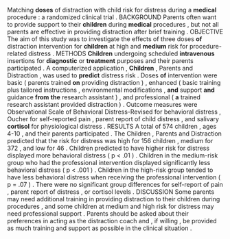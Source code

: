 Matching **doses** of distraction with child risk for distress during a **medical** procedure : a randomized clinical trial . BACKGROUND Parents often want to provide support to their **children** during **medical** procedures , but not all parents are effective in providing distraction after brief training . OBJECTIVE The aim of this study was to investigate the effects of three doses **of** distraction intervention for **children** at high and **medium** risk for procedure-related distress . METHODS **Children** undergoing scheduled **intravenous** insertions for **diagnostic** or **treatment** purposes and their parents participated . A computerized application , **Children** , Parents and Distraction , was used to **predict** distress risk . Doses **of** intervention were basic ( parents trained **on** providing distraction ) , enhanced ( basic training plus tailored instructions , environmental modifications , **and** support **and** guidance **from** **the** research assistant ) , and professional ( **a** trained research assistant provided distraction ) . Outcome measures were Observational Scale of Behavioral Distress-Revised for behavioral distress , Oucher for self-reported pain , parent report of child distress , and salivary **cortisol** for physiological distress . RESULTS A total of 574 children , ages 4-10 , and their parents participated . The Children , Parents and Distraction predicted that the risk for distress was high for 156 children , medium for 372 , and low for 46 . Children predicted to have higher risk for distress displayed more behavioral distress ( p < .01 ) . Children in the medium-risk group who had the professional intervention displayed significantly less behavioral distress ( p < .001 ) . Children in the high-risk group tended to have less behavioral distress when receiving the professional intervention ( p = .07 ) . There were no significant group differences for self-report of pain , parent report of distress , or cortisol levels . DISCUSSION Some parents may need additional training in providing distraction to their children during procedures , and some children at medium and high risk for distress may need professional support . Parents should be asked about their preferences in acting as the distraction coach and , if willing , be provided as much training and support as possible in the clinical situation . 